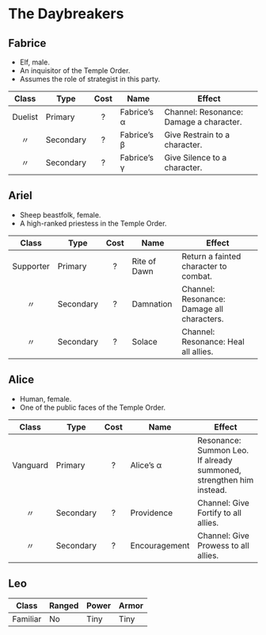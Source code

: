 # The Daybreakers

## Fabrice

  - Elf, male.
  - An inquisitor of the Temple Order.
  - Assumes the role of strategist in this party.

|  Class  | Type      | Cost | Name        | Effect                                  |
| :-----: | --------- | :--: | ----------- | --------------------------------------- |
| Duelist | Primary   |  ?   | Fabrice’s α | Channel: Resonance: Damage a character. |
|    〃    | Secondary |  ?   | Fabrice’s β | Give Restrain to a character.           |
|    〃    | Secondary |  ?   | Fabrice’s γ | Give Silence to a character.            |

## Ariel

  - Sheep beastfolk, female.
  - A high-ranked priestess in the Temple Order.

|   Class   | Type      | Cost | Name         | Effect                                     |
| :-------: | --------- | :--: | ------------ | ------------------------------------------ |
| Supporter | Primary   |  ?   | Rite of Dawn | Return a fainted character to combat.      |
|     〃     | Secondary |  ?   | Damnation    | Channel: Resonance: Damage all characters. |
|     〃     | Secondary |  ?   | Solace       | Channel: Resonance: Heal all allies.       |

## Alice

  - Human, female.
  - One of the public faces of the Temple Order.

|  Class   | Type      | Cost | Name          | Effect                                                              |
| :------: | --------- | :--: | ------------- | ------------------------------------------------------------------- |
| Vanguard | Primary   |  ?   | Alice’s α     | Resonance: Summon Leo. If already summoned, strengthen him instead. |
|    〃     | Secondary |  ?   | Providence    | Channel: Give Fortify to all allies.                                |
|    〃     | Secondary |  ?   | Encouragement | Channel: Give Prowess to all allies.                                |

## Leo

|  Class   | Ranged | Power | Armor |
| :------: | ------ | ----- | ----- |
| Familiar | No     | Tiny  | Tiny  |
